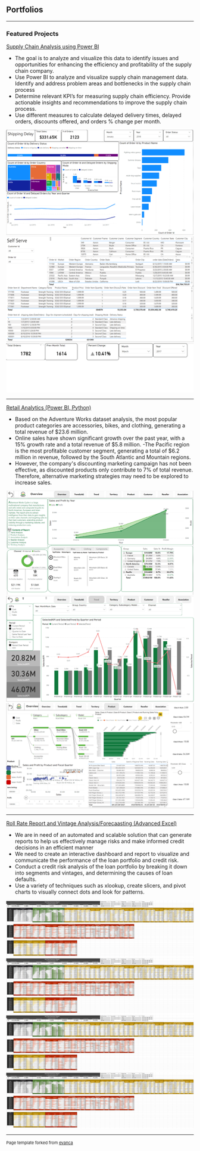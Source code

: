 ## Portfolios

---

### Featured Projects

[Supply Chain Analysis using Power BI](https://www.notion.so/ryanstowers/Portfolio-Ryan-Stowers-50a71750f98d4e7da432354e65e85386?p=b006ea303095465791e0af35495f15e9&pm=c)
- The goal is to analyze and visualize this data to identify issues and opportunities for enhancing the efficiency and profitability of the supply chain company. 
- Use Power BI to analyze and visualize supply chain management data. Identify and address problem areas and bottlenecks in the supply chain process
- Determine relevant KPI’s for measuring supply chain efficiency. Provide actionable insights and recommendations to improve the supply chain process.
- Use different measures to calculate delayed delivery times, delayed orders, discounts offered, and orders % change per month.
<img src="images/Supply Chain pg 1.png?raw=true"/>
<img src="images/Supply Chain pg 2.png?raw=true"/>
<img src="images/Supply Chain pg 3.png?raw=true"/>

---
[Retail Analytics (Power BI, Python)](https://www.notion.so/ryanstowers/Portfolio-Ryan-Stowers-50a71750f98d4e7da432354e65e85386?p=b9be6e92852e436c9e8c3d59b89414e0&pm=c)
- Based on the Adventure Works dataset analysis, the most popular product categories are accessories, bikes, and clothing, generating a total revenue of $23.6 million.
- Online sales have shown significant growth over the past year, with a 15% growth rate and a total revenue of $5.8 million. 
-The Pacific region is the most profitable customer segment, generating a total of $6.2 million in revenue, followed by the South Atlantic and Mountain regions. 
- However, the company's discounting marketing campaign has not been effective, as discounted products only contribute to 7% of total revenue. Therefore, alternative marketing strategies may need to be explored to increase sales.
<img src="images/AW pg 1.png?raw=true"/>
<img src="images/AW pg 2.png?raw=true"/>
<img src="images/AW pg 3.png?raw=true"/>

---
[Roll Rate Report and Vintage Analysis/Forecaasting (Advanced Excel)](https://www.notion.so/ryanstowers/Portfolio-Ryan-Stowers-50a71750f98d4e7da432354e65e85386?p=f6e6159def354ed486c2bc7520a588c0&pm=c)
-	We are in need of an automated and scalable solution that can generate reports to help us effectively manage risks and make informed credit decisions in an efficient manner
-	We need to create an interactive dashboard and report to visualize and communicate the performance of the loan portfolio and credit risk. 
-	Conduct a credit risk analysis of the loan portfolio by breaking it down into segments and vintages, and determining the causes of loan defaults.
-	Use a variety of techniques such as xlookup, create slicers, and pivot charts to visually connect dots and look for patterns.
<img src="images/Roll rate Pg 1.png?raw=true"/>
<img src="images/Roll rate Pg 1.png?raw=true"/>
<img src="images/Roll rate Pg 1.png?raw=true"/>
<img src="images/Roll rate Pg 1.png?raw=true"/>





---
<p style="font-size:11px">Page template forked from <a href="https://github.com/evanca/quick-portfolio">evanca</a></p>
<!-- Remove above link if you don't want to attibute -->
